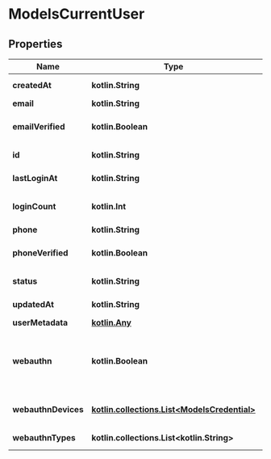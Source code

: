 
# ModelsCurrentUser

## Properties
Name | Type | Description | Notes
------------ | ------------- | ------------- | -------------
**createdAt** | **kotlin.String** | When this user was created |  [optional]
**email** | **kotlin.String** | The user&#39;s email |  [optional]
**emailVerified** | **kotlin.Boolean** | Whether or not the user&#39;s email has been verified |  [optional]
**id** | **kotlin.String** | The userID (referred to as Handle) |  [optional]
**lastLoginAt** | **kotlin.String** | The last time this user logged in |  [optional]
**loginCount** | **kotlin.Int** | How many times the user has successfully logged in |  [optional]
**phone** | **kotlin.String** | The user&#39;s phone |  [optional]
**phoneVerified** | **kotlin.Boolean** | Whether or not the user&#39;s phone has been verified |  [optional]
**status** | **kotlin.String** | User status: active, inactive, pending |  [optional]
**updatedAt** | **kotlin.String** | When this user was last updated |  [optional]
**userMetadata** | [**kotlin.Any**](.md) |  |  [optional]
**webauthn** | **kotlin.Boolean** | Whether or not the user has authenticated via webAuthn before (if len(WebAuthnDevices) &gt; 0) |  [optional]
**webauthnDevices** | [**kotlin.collections.List&lt;ModelsCredential&gt;**](ModelsCredential.md) | The list of devices this user has authenticated with via webAuthn |  [optional]
**webauthnTypes** | **kotlin.collections.List&lt;kotlin.String&gt;** | List of credential types that user has created |  [optional]



